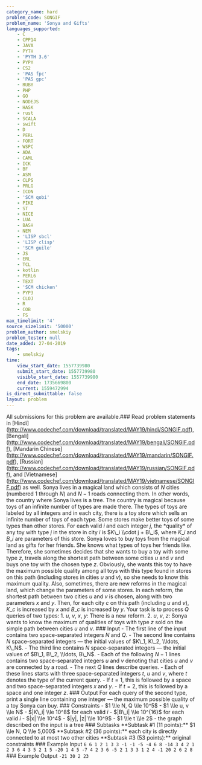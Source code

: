 ```yaml
---
category_name: hard
problem_code: SONGIF
problem_name: 'Sonya and Gifts'
languages_supported:
    - C
    - CPP14
    - JAVA
    - PYTH
    - 'PYTH 3.6'
    - PYPY
    - CS2
    - 'PAS fpc'
    - 'PAS gpc'
    - RUBY
    - PHP
    - GO
    - NODEJS
    - HASK
    - rust
    - SCALA
    - swift
    - D
    - PERL
    - FORT
    - WSPC
    - ADA
    - CAML
    - ICK
    - BF
    - ASM
    - CLPS
    - PRLG
    - ICON
    - 'SCM qobi'
    - PIKE
    - ST
    - NICE
    - LUA
    - BASH
    - NEM
    - 'LISP sbcl'
    - 'LISP clisp'
    - 'SCM guile'
    - JS
    - ERL
    - TCL
    - kotlin
    - PERL6
    - TEXT
    - 'SCM chicken'
    - PYP3
    - CLOJ
    - R
    - COB
    - FS
max_timelimit: '4'
source_sizelimit: '50000'
problem_author: smelskiy
problem_tester: null
date_added: 27-04-2019
tags:
    - smelskiy
time:
    view_start_date: 1557739980
    submit_start_date: 1557739980
    visible_start_date: 1557739980
    end_date: 1735669800
    current: 1559472994
is_direct_submittable: false
layout: problem
---
```

All submissions for this problem are available.\### Read problem statements in \[Hindi\](http://www.codechef.com/download/translated/MAY19/hindi/SONGIF.pdf), \[Bengali\](http://www.codechef.com/download/translated/MAY19/bengali/SONGIF.pdf), \[Mandarin Chinese\](http://www.codechef.com/download/translated/MAY19/mandarin/SONGIF.pdf), \[Russian\](http://www.codechef.com/download/translated/MAY19/russian/SONGIF.pdf), and \[Vietnamese\](http://www.codechef.com/download/translated/MAY19/vietnamese/SONGIF.pdf) as well. Sonya lives in a magical land which consists of $N$ cities (numbered $1$ through $N$) and $N - 1$ roads connecting them. In other words, the country where Sonya lives is a tree. The country is magical because toys of an infinite number of types are made there. The types of toys are labeled by all integers and in each city, there is a toy store which sells an infinite number of toys of each type. Some stores make better toys of some types than other stores. For each valid $i$ and each integer $j$, the \*quality\* of any toy with type $j$ in the store in city $i$ is $K\_i \\cdot j + B\_i$, where $K\_i$ and $B\_i$ are parameters of this store. Sonya loves to buy toys from the magical land as gifts for her friends. She knows what types of toys her friends like. Therefore, she sometimes decides that she wants to buy a toy with some type $z$, travels along the shortest path between some cities $u$ and $v$ and buys one toy with the chosen type $z$. Obviously, she wants this toy to have the maximum possible quality among all toys with this type found in stores on this path (including stores in cities $u$ and $v$), so she needs to know this maximum quality. Also, sometimes, there are new reforms in the magical land, which change the parameters of some stores. In each reform, the shortest path between two cities $u$ and $v$ is chosen, along with two parameters $x$ and $y$. Then, for each city $c$ on this path (including $u$ and $v$), $K\_c$ is increased by $x$ and $B\_c$ is increased by $y$. Your task is to process $Q$ queries of two types: 1. $u$, $v$, $x$, $y$: There is a new reform. 2. $u$, $v$, $z$: Sonya wants to know the maximum of qualities of toys with type $z$ sold on the simple path between cities $u$ and $v$. ### Input - The first line of the input contains two space-separated integers $N$ and $Q$. - The second line contains $N$ space-separated integers — the initial values of $K\_1, K\_2, \\ldots, K\_N$. - The third line contains $N$ space-separated integers — the initial values of $B\_1, B\_2, \\ldots, B\_N$. - Each of the following $N-1$ lines contains two space-separated integers $u$ and $v$ denoting that cities $u$ and $v$ are connected by a road. - The next $Q$ lines describe queries. - Each of these lines starts with three space-separated integers $t$, $u$ and $v$, where $t$ denotes the type of the current query. - If $t = 1$, this is followed by a space and two space-separated integers $x$ and $y$. - If $t = 2$, this is followed by a space and one integer $z$. ### Output For each query of the second type, print a single line containing one integer — the maximum possible quality of a toy Sonya can buy. ### Constraints - $1 \\le N, Q \\le 10^5$ - $1 \\le u, v \\le N$ - $|K\_i| \\le 10^8$ for each valid $i$ - $|B\_i| \\le 10^{16}$ for each valid $i$ - $|x| \\le 10^4$ - $|y|, |z| \\le 10^9$ - $1 \\le t \\le 2$ - the graph described on the input is a tree ### Subtasks \*\*Subtask #1 (11 points):\*\* $1 \\le N, Q \\le 5,000$ \*\*Subtask #2 (36 points):\*\* each city is directly connected to at most two other cities \*\*Subtask #3 (53 points):\*\* original constraints ### Example Input ``` 6 6 1 2 1 3 3 -1 -1 -5 -4 6 8 -14 3 4 2 1 2 3 6 4 3 5 2 1 5 -20 1 4 5 -7 4 2 3 6 -5 2 1 3 3 1 2 4 -1 20 2 6 2 8 ``` ### Example Output ``` -21 30 2 23 ```
